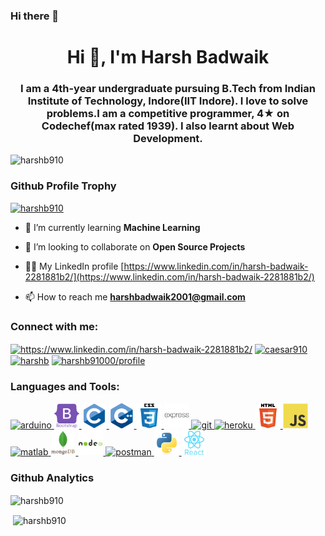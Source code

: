 ### Hi there 👋

<h1 align="center">Hi 👋, I'm Harsh Badwaik</h1>
<h3 align="center">I am a 4th-year undergraduate pursuing B.Tech from Indian Institute of Technology, Indore(IIT Indore). I love to solve problems.I am a competitive programmer, 4★ on Codechef(max rated 1939). I also learnt about Web Development.</h3>

<p align="left"> <img src="https://komarev.com/ghpvc/?username=harshb910&label=Profile%20views&color=0e75b6&style=flat" alt="harshb910" /> </p>
<h3>Github Profile Trophy</h3>
<p align="left"> <a href="https://github.com/ryo-ma/github-profile-trophy"><img src="https://github-profile-trophy.vercel.app/?username=harshb910" alt="harshb910" /></a> </p>

- 🌱 I’m currently learning **Machine Learning**

- 👯 I’m looking to collaborate on **Open Source Projects**

- 👨‍💻 My LinkedIn profile [https://www.linkedin.com/in/harsh-badwaik-2281881b2/](https://www.linkedin.com/in/harsh-badwaik-2281881b2/)

- 📫 How to reach me **harshbadwaik2001@gmail.com**

<h3 align="left">Connect with me:</h3>
<p align="left">
    <a  href="https://linkedin.com/in/https://www.linkedin.com/in/harsh-badwaik-2281881b2/" target="blank"><img align="center" src="https://img.shields.io/badge/LinkedIn-blue?logo=linkedin&logoColor=white&style=for-the-badge" alt="https://www.linkedin.com/in/harsh-badwaik-2281881b2/" /></a>
    <a href="https://www.codechef.com/users/caesar910" target="blank"><img align="center" src="https://img.shields.io/badge/Codechef-lightgrey?logo=Codechef&logoColor=white&style=for-the-badge" alt="caesar910"/></a>
    <a href="https://www.leetcode.com/HarshB" target="blank"><img align="center" src="https://img.shields.io/badge/-LeetCode-FFA116?style=for-the-badge&logo=LeetCode&logoColor=black" alt="harshb" /></a>
<a href="https://auth.geeksforgeeks.org/user/harshb91000/profile" target="blank"><img align="center" src="https://img.shields.io/badge/GeeksforGeeks-298D46?style=for-the-badge&logo=geeksforgeeks&logoColor=white" alt="harshb91000/profile" /></a>
</p>
<div width="100%" height="2px" backgroundColor="grey"></div>
<h3 align="left">Languages and Tools:</h3>
<p align="left"> 
    <a href="https://www.arduino.cc/" target="_blank" rel="noreferrer"> <img src="https://cdn.worldvectorlogo.com/logos/arduino-1.svg" alt="arduino" width="40" height="40"/> </a> 
    <a href="https://getbootstrap.com" target="_blank" rel="noreferrer"> <img src="https://raw.githubusercontent.com/devicons/devicon/master/icons/bootstrap/bootstrap-plain-wordmark.svg" alt="bootstrap" width="40" height="40"/> </a> 
    <a href="https://www.cprogramming.com/" target="_blank" rel="noreferrer"> <img src="https://raw.githubusercontent.com/devicons/devicon/master/icons/c/c-original.svg" alt="c" width="40" height="40"/> </a> 
    <a href="https://www.w3schools.com/cpp/" target="_blank" rel="noreferrer"> <img src="https://raw.githubusercontent.com/devicons/devicon/master/icons/cplusplus/cplusplus-original.svg" alt="cplusplus" width="40" height="40"/> </a> 
    <a href="https://www.w3schools.com/css/" target="_blank" rel="noreferrer"> <img src="https://raw.githubusercontent.com/devicons/devicon/master/icons/css3/css3-original-wordmark.svg" alt="css3" width="40" height="40"/> </a> 
    <a href="https://expressjs.com" target="_blank" rel="noreferrer"> <img src="https://raw.githubusercontent.com/devicons/devicon/master/icons/express/express-original-wordmark.svg" alt="express" width="40" height="40"/> </a> 
    <a href="https://git-scm.com/" target="_blank" rel="noreferrer"> <img src="https://www.vectorlogo.zone/logos/git-scm/git-scm-icon.svg" alt="git" width="40" height="40"/> </a> 
    <a href="https://heroku.com" target="_blank" rel="noreferrer"> <img src="https://www.vectorlogo.zone/logos/heroku/heroku-icon.svg" alt="heroku" width="40" height="40"/> </a> 
    <a href="https://www.w3.org/html/" target="_blank" rel="noreferrer"> <img src="https://raw.githubusercontent.com/devicons/devicon/master/icons/html5/html5-original-wordmark.svg" alt="html5" width="40" height="40"/> </a> 
    <a href="https://developer.mozilla.org/en-US/docs/Web/JavaScript" target="_blank" rel="noreferrer"> <img src="https://raw.githubusercontent.com/devicons/devicon/master/icons/javascript/javascript-original.svg" alt="javascript" width="40" height="40"/> </a> 
    <a href="https://www.mathworks.com/" target="_blank" rel="noreferrer"> <img src="https://upload.wikimedia.org/wikipedia/commons/2/21/Matlab_Logo.png" alt="matlab" width="40" height="40"/> </a> 
    <a href="https://www.mongodb.com/" target="_blank" rel="noreferrer"> <img src="https://raw.githubusercontent.com/devicons/devicon/master/icons/mongodb/mongodb-original-wordmark.svg" alt="mongodb" width="40" height="40"/> </a> 
    <a href="https://nodejs.org" target="_blank" rel="noreferrer"> <img src="https://raw.githubusercontent.com/devicons/devicon/master/icons/nodejs/nodejs-original-wordmark.svg" alt="nodejs" width="40" height="40"/> </a> 
    <a href="https://postman.com" target="_blank" rel="noreferrer"> <img src="https://www.vectorlogo.zone/logos/getpostman/getpostman-icon.svg" alt="postman" width="40" height="40"/> </a> 
    <a href="https://www.python.org" target="_blank" rel="noreferrer"> <img src="https://raw.githubusercontent.com/devicons/devicon/master/icons/python/python-original.svg" alt="python" width="40" height="40"/> </a> 
    <a href="https://reactjs.org/" target="_blank" rel="noreferrer"> <img src="https://raw.githubusercontent.com/devicons/devicon/master/icons/react/react-original-wordmark.svg" alt="react" width="40" height="40"/> </a> 
</p>

<h3>Github Analytics</h3>
<p><img align="center" src="https://github-readme-stats.vercel.app/api/top-langs?username=harshb910&show_icons=true&locale=en&layout=compact" alt="harshb910" /></p>

<p>&nbsp;<img align="center" src="https://github-readme-stats.vercel.app/api?username=harshb910&show_icons=true&locale=en" alt="harshb910" /></p>

